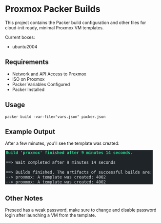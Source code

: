 # Proxmox Packer Builds

This project contains the Packer build configuration and other files for cloud-init ready, minimal Proxmox VM templates.

Current boxes:

* ubuntu2004

## Requirements

* Network and API Access to Proxmox
* ISO on Proxmox
* Packer Variables Configured
* Packer Installed


## Usage

```
packer build -var-file="vars.json" packer.json
```

## Example Output

After a few minutes, you'll see the template was created:

![Alt text](docs/packer_complete.png?raw=true "Successful Build Output")

## Other Notes

Preseed has a weak password, make sure to change and disable password login after launching a VM from the template.